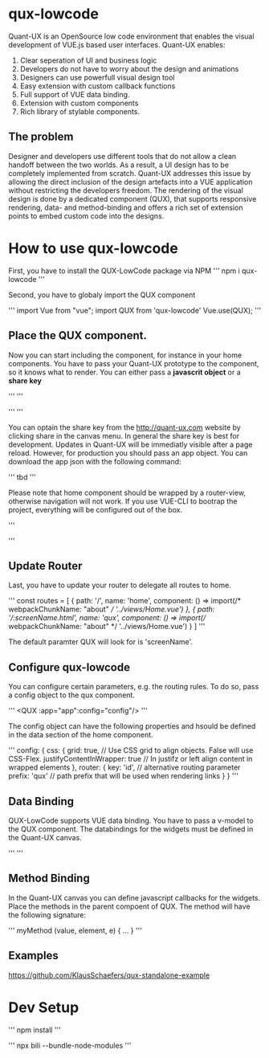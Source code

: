 # qux-lowcode
Quant-UX is an OpenSource low code environment that enables the visual development of VUE.js based user interfaces. Quant-UX enables:

1. Clear seperation of UI and business logic
2. Developers do not have to worry about the design and animations
3. Designers can use powerfull visual design tool
3. Easy extension with custom callback functions
4. Full support of VUE data binding.
5. Extension with custom components
6. Rich library of stylable components.

## The problem
Designer and developers use different tools that do not allow a clean handoff between the two worlds. As a result, a UI design has to be completely implemented from scratch. Quant-UX addresses this issue by allowing the direct inclusion of the design artefacts into a VUE application without restricting the developers freedom. The rendering of the visual design is done by a dedicated component (QUX), that supports responsive rendering, data- and method-binding and offers a rich set of extension points to embed custom code into the designs. 


# How to use qux-lowcode

First, you have to install the QUX-LowCode  package via NPM
'''
npm i qux-lowcode
'''

Second, you have to globaly import the QUX component

'''
import Vue from "vue";
import QUX from 'qux-lowcode'
Vue.use(QUX);
'''

## Place the QUX component.

Now you can start including the component, for instance in your home components. You have to pass your Quant-UX prototype
to the component, so it knows what to render. You can either pass a **javascrit object** or a **share key**

'''
<QUX :app="app"/>
'''

'''
<QUX :debug="sharekey"/>
'''

You can optain the share key from the http://quant-ux.com website by clicking share in the canvas menu. In general the share key is best for development. Updates in Quant-UX will be immediatly visible after a page reload. However, for production you should pass an app
object. You can download the app json with the following command:

'''
tbd
'''

Please note that home component should be wrapped by a router-view, otherwise navigation will not work. If you use VUE-CLI to bootrap the project, everything will be configured out of the box.

'''
 <div id="app">
    <router-view/>
  </div>
'''

## Update Router

Last, you have to update your router to delegate all routes to home. 

'''
const routes = [
  {
    path: '/',
    name: 'home',
    component: () => import(/* webpackChunkName: "about" */ '../views/Home.vue')
  },
  {
    path: '/:screenName.html',
    name: 'qux',
    component: () => import(/* webpackChunkName: "about" */ '../views/Home.vue')
  }
]
'''

The default paramter QUX will look for is 'screenName'. 

## Configure qux-lowcode

You can configure certain parameters, e.g. the routing rules. To do so, pass a config object to the 
qux component.

'''
<QUX :app="app":config="config"/>
'''

The config object can have the following properties and hsould be defined in the data section of the home component.

'''
    config: {
        css: {
          grid: true, // Use CSS grid to align objects. False will use CSS-Flex.
          justifyContentInWrapper: true // In justifz or left align content in wrapped elements
        },
        router: {
          key: 'id', // alternative routing parameter
          prefix: 'qux' // path prefix that will be used when rendering links
        }
    }
'''


## Data Binding

QUX-LowCode supports VUE data binding. You have to pass a v-model to the QUX component. The databindings for the
widgets must be defined in the Quant-UX canvas.

'''
<QUX :app="app" v-model="payloud"/>
'''

## Method Binding

In the Quant-UX canvas you can define javascript callbacks for the widgets. Place the methods in the parent compoent of QUX. The method will have the following signature:

'''
myMethod (value, element, e) {
 ...
}
'''

## Examples
https://github.com/KlausSchaefers/qux-standalone-example


# Dev Setup

'''
npm install
'''

'''
npx bili --bundle-node-modules
'''